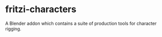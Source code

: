 # fritzi-characters
A Blender addon which contains a suite of production tools for character rigging.
